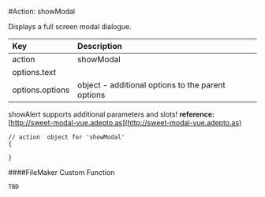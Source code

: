 #Action: showModal

Displays a full screen modal dialogue. 

| Key | Description |
| :--- | :--- |
| action | showModal |
| options.text |  |
| options.options | object - additional options to the parent options |

showAlert supports additional parameters and slots!
**reference:** [http://sweet-modal-vue.adepto.as](http://sweet-modal-vue.adepto.as)



```
// action  object for 'showModal'
{

}
```




####FileMaker Custom Function
```
TBD
```



